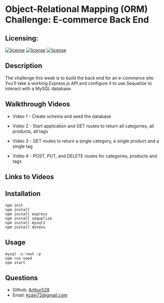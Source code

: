 # Object-Relational Mapping (ORM) Challenge: E-commerce Back End


## Licensing:
[![license](https://img.shields.io/badge/Shark-great%20white-red)](https://shields.io)
[![license](https://img.shields.io/badge/license-MIT-brightgreen)](https://shields.io)
[![license](https://img.shields.io/badge/license-MIT-brightgreen)](https://shields.io)

## Description
The challenge this week is to build the back end for an e-commerce site. You’ll take a working Express.js API and configure it to use Sequelize to interact with a MySQL database.

## Walkthrough Videos
* Video 1 - Create schema and seed the database



* Video 2 - Start application and GET routes to return all categories, all products, all tags



* Video 3 - GET routes to return a single category, a single product and a single tag 



* Video 4 - POST, PUT, and DELETE routes for categories, products and tags



## Links to Videos


## Installation
    npm init
    npm install 
    npm install express
    npm install sequelize
    npm install mysql2
    npm install dotenv

## Usage
    mysql -u root -p
    npm run seed
    npm start

## Questions
- Github: [Arthur528](https://github.com/Arthur528/project-great-white)
- Email: kcain72@gmail.com

